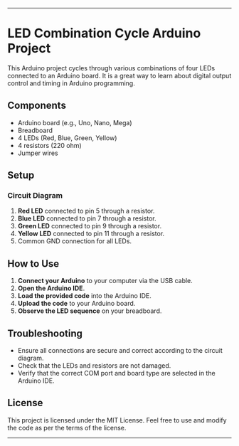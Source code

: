 
---

# LED Combination Cycle Arduino Project

This Arduino project cycles through various combinations of four LEDs connected to an Arduino board. It is a great way to learn about digital output control and timing in Arduino programming.

## Components

- Arduino board (e.g., Uno, Nano, Mega)
- Breadboard
- 4 LEDs (Red, Blue, Green, Yellow)
- 4 resistors (220 ohm)
- Jumper wires

## Setup

### Circuit Diagram

1. **Red LED** connected to pin 5 through a resistor.
2. **Blue LED** connected to pin 7 through a resistor.
3. **Green LED** connected to pin 9 through a resistor.
4. **Yellow LED** connected to pin 11 through a resistor.
5. Common GND connection for all LEDs.

## How to Use

1. **Connect your Arduino** to your computer via the USB cable.
2. **Open the Arduino IDE**.
3. **Load the provided code** into the Arduino IDE.
4. **Upload the code** to your Arduino board.
5. **Observe the LED sequence** on your breadboard.

## Troubleshooting

- Ensure all connections are secure and correct according to the circuit diagram.
- Check that the LEDs and resistors are not damaged.
- Verify that the correct COM port and board type are selected in the Arduino IDE.

## License

This project is licensed under the MIT License. Feel free to use and modify the code as per the terms of the license.

---
